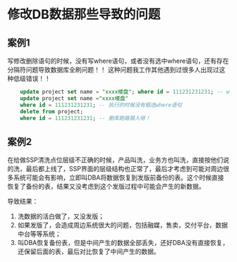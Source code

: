 # 修改DB数据那些导致的问题



## 案例1

​		写修改删除语句的时候，没有写where语句，或者没有选中where语句，还有存在分隔符问题导致数据库全刷问题！！  这种问题我工作其他遇到过很多人出现过这种低级错误！！

```sql
	update project set name = "xxxx楼盘"; where id = 111231231231; -- where前面不小心敲了分隔符导致数据库全更新（真实类似案例）
	update project set name ="xxxx楼盘" 
	where id = 111231231231; -- 执行的时候没有框选where语句
	delete from project;
	where id = 111231231231; -- 删库跑路狠人呀！
```



## 案例2

​		在给做SSP清洗点位层级不正确的时候，产品叫洗，业务方也叫洗，直接按他们说的洗，最后都上线了，SSP界面的层级结构也正常了，最后才考虑到可能对周边很多系统可能会有影响，立即叫DBA将数据恢复到发版前备份的表。这个时候直接恢复了备份的表，结果又没考虑到这个发版过程中可能会产生的新数据。

导致结果：

1. 洗数据的活白做了，又没发版；
2. 如果发版了，会造成周边系统很大的问题，包括融媒，售卖，交付平台，数据中台等等系统；
3. 叫DBA恢复备份表，但是中间产生的数据全部丢失，还好DBA没有直接恢复，还保留后面的表，最后对比恢复了中间产生的数据。






